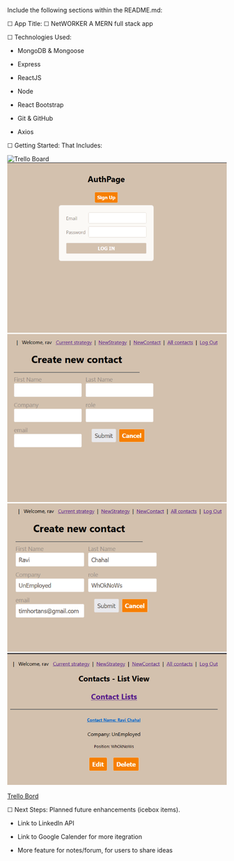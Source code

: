 Include the following sections within the README.md:

☐ App Title: 
☐ NetWORKER A MERN full stack app


☐ Technologies Used: 
   - MongoDB & Mongoose 

   - Express

   - ReactJS

   - Node

   - React Bootstrap

   - Git & GitHub

   - Axios
   



☐ Getting Started: That Includes:

 ![Trello Board](./IMages/Trello.png) 
![Login](./IMages/Login.png) 
![NewUser](./IMages/NewUser.png) 
![EnterUser](./IMages/EnterNewContact.png) 
![Contacts](./IMages/Contact%20list.png) 
 
 
 [Trello Bord](https://trello.com/b/y9s0YG4m/project-4)



☐ Next Steps: Planned future enhancements (icebox items).

- Link to LinkedIn API

- Link to Google Calender for more itegration

- More feature for notes/forum, for users to share ideas
